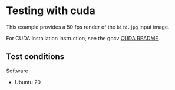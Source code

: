 # Testing with cuda

This example provides a 50 fps render of the `bird.jpg` input image.

For CUDA installation instruction, see the gocv [CUDA README](https://github.com/hybridgroup/gocv/blob/release/cuda/README.md).

## Test conditions

Software
- Ubuntu 20
